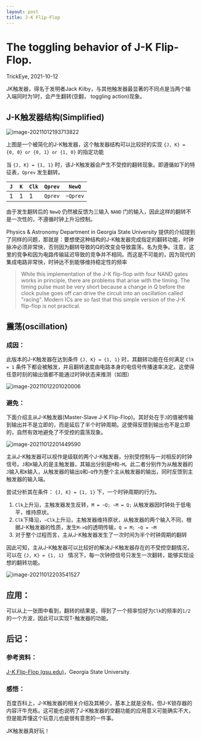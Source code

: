 ```yaml
---
layout: post
title: J-K Flip-Flop
---
```



# The toggling behavior of J-K Flip-Flop.

TrickEye, 2021-10-12

JK触发器，得名于发明者Jack Kilby，与其他触发器最显著的不同点是当两个输入端同时为1时，会产生翻转(空翻， toggling action)现象。

## J-K触发器结构(Simplified)

![image-20211012193713822](C:\Users\TrickEye\AppData\Roaming\Typora\typora-user-images\image-20211012193713822.png)

上图是一个被简化的J-K触发器，这个触发器结构可以比较好的实现 `{J, K} = {0, 0} or {0, 1} or {1, 0}` 的指定功能

当 `{J, K} = {1, 1}` 时，该J-K触发器会产生不受控的翻转现象。即遵循如下的特征表，`Qprev` 发生翻转。

| `J`  | `K`  | `Clk` | `Qprev` | `NewQ`   |
| ---- | ---- | ----- | ------- | -------- |
| 1    | 1    | 1     | `Qprev` | `~Qprev` |

由于发生翻转后的 `NewQ` 仍然被反馈为三输入 `NAND` 门的输入，因此这样的翻转不是一次性的，不遵循时钟上升沿控制。

Physics & Astronomy Department in Georgia State University 提供的介绍提到了同样的问题，那就是：要想使这种结构的J-K触发器完成指定的翻转功能，时钟脉冲必须非常快，否则因为翻转导致的Q的改变会导致震荡，名为竞争。注意，这里的竞争和因为电路传输延迟导致的竞争并不相同。而这是不可能的，因为现代的集成电路非常快，时钟达不到能够维持稳定性的频率

> While this implementation of the J-K flip-flop with four NAND gates works in principle, there are problems that arise with the timing. The timing pulse must be very short because a change in Q before the clock pulse goes off can drive the circuit into an oscillation called "racing“. Modern ICs are so fast that this simple version of the J-K flip-flop is not practical.

## 震荡(oscillation)

### 成因：

此版本的J-K触发器在达到条件 `{J, K} = {1, 1}` 时，其翻转功能在任何满足 `Clk = 1` 条件下都会被触发，并且翻转速度由电路本身的电信号传播速率决定。这使得任意时刻的输出值都不能通过时钟状态来推测（如图）

![image-20211012201020006](C:\Users\TrickEye\AppData\Roaming\Typora\typora-user-images\image-20211012201020006.png)

### 避免：

下面介绍主从J-K触发器(Master-Slave J-K Flip-Flop)。其好处在于`J`的值被传输到输出并不是立即的，而是延后了半个时钟周期。这使得反馈到输出也不是立即的，自然有效地避免了不受控的震荡现象。

![image-20211012201449590](C:\Users\TrickEye\AppData\Roaming\Typora\typora-user-images\image-20211012201449590.png)

主从J-K触发器可以视作是级联的两个J-K触发器，分别受控制与一对相反的时钟信号。`J`和`K`输入的是主触发器，其输出分别是`M`和`~M`。此二者分别作为从触发器的`J`输入和`K`输入，从触发器的输出`Q`和`~Q`作为整个主从触发器的输出，同时反馈到主触发器的输入端。

尝试分析其在条件： `{J, K} = {1, 1}` 下，一个时钟周期的行为。

1. `Clk`上升沿，主触发器发生反转，`M = ~Q; ~M = Q;` 从触发器因时钟处于低电平，维持原状。
2. `Clk`下降沿，`~Clk`上升沿，主触发器维持原状，从触发器的两个输入不同，根据J-K触发器的性质，发生`M->Q`的透明传输，`Q = M; ~Q = ~M`
3. 对于整个过程而言，主从J-K触发器发生了一次时间为半个时钟周期的翻转

因此可知，主从J-K触发器可以比较好的解决J-K触发器存在的不受控空翻情况，可以在 `{J, K} = {1, 1} ` 情况下，每一次钟控信号只发生一次翻转，能够实现设想的翻转功能。

![image-20211012203541527](C:\Users\TrickEye\AppData\Roaming\Typora\typora-user-images\image-20211012203541527.png)

## 应用：

可以从上一张图中看到，翻转的结果是，得到了一个频率恰好为`Clk`的频率的`1/2`的一个方波，因此可以实现T-触发器的功能。

## 后记：

### 参考资料：

[J-K Flip-Flop (gsu.edu)](http://hyperphysics.phy-astr.gsu.edu/hbase/Electronic/jkflipflop.html#c3)，Georgia State University.

### 感悟：

百度百科上，J-K触发器的相关介绍及其稀少，基本上就是没有。但J-K锁存器的内容汗牛充栋。这可能也说明了J-K触发器的空翻功能的应用意义可能确实不大，但是能弄懂这个玩意儿也是很有意思的一件事。

JK触发器真好玩！





